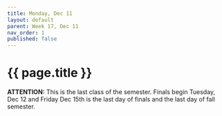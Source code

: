 ```yaml
---
title: Monday, Dec 11
layout: default
parent: Week 17, Dec 11
nav_order: 1
published: false
---
```


# {{ page.title }}

**ATTENTION:** This is the last class of the semester. Finals begin Tuesday, Dec
12 and Friday Dec 15th is the last day of finals and the last day of fall
semester.
